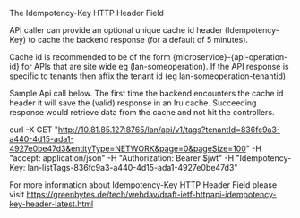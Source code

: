 The Idempotency-Key HTTP Header Field

API caller can provide an optional unique cache id header (Idempotency-Key) to cache the backend response (for a default of 5 minutes).

Cache id is recommended to be of the form {microservice}-{api-operation-id} for APIs that are site wide eg (lan-someoperation). If the API response is specific to tenants then affix the tenant id (eg lan-someoperation-tenantid).

Sample Api call below. The first time the backend encounters the cache id header it will save the (valid) response in an lru cache. Succeeding response would retrieve data from the cache and not hit the controllers.

curl -X GET "http://10.81.85.127:8765/lan/api/v1/tags?tenantId=836fc9a3-a440-4d15-ada1-4927e0be47d3&entityType=NETWORK&page=0&pageSize=100" -H "accept: application/json" -H "Authorization: Bearer $jwt" -H "Idempotency-Key: lan-listTags-836fc9a3-a440-4d15-ada1-4927e0be47d3" 

For more information about Idempotency-Key HTTP Header Field please visit https://greenbytes.de/tech/webdav/draft-ietf-httpapi-idempotency-key-header-latest.html